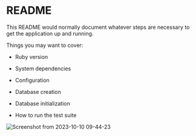 # README

This README would normally document whatever steps are necessary to get the
application up and running.

Things you may want to cover:

* Ruby version

* System dependencies

* Configuration

* Database creation

* Database initialization

* How to run the test suite

![Screenshot from 2023-10-10 09-44-23](https://github.com/Murage-Ivy/auth-security-backend/assets/108492757/98d03118-8446-4521-a3fc-7a7033cc7c40)

